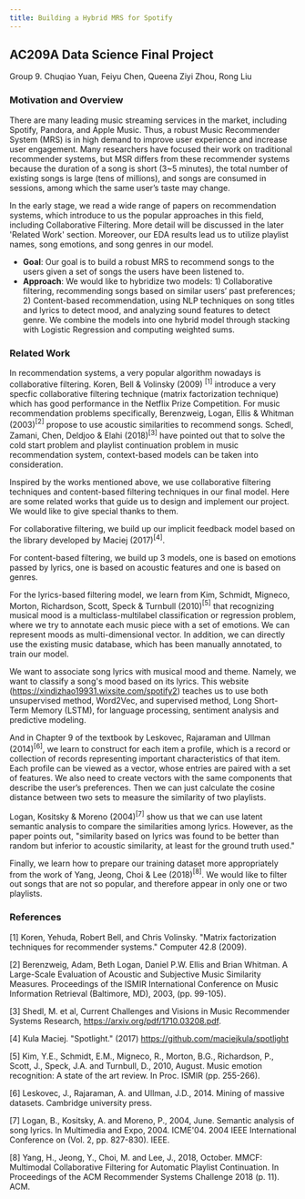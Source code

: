 ```yaml
---
title: Building a Hybrid MRS for Spotify
---
```


## AC209A Data Science Final Project

Group 9. Chuqiao Yuan, Feiyu Chen, Queena Ziyi Zhou, Rong Liu

### Motivation and Overview

There are many leading music streaming services in the market, including Spotify, Pandora, and Apple Music. Thus, a robust Music Recommender System (MRS) is in high demand to improve user experience and increase user engagement. Many researchers have focused their work on traditional recommender systems, but MSR differs from these recommender systems because the duration of a song is short (3~5 minutes), the total number of existing songs is large (tens of millions), and songs are consumed in sessions, among which the same user’s taste may change.


In the early stage, we read a wide range of papers on recommendation systems, which introduce to us the popular approaches in this field, including Collaborative Filtering. More detail will be discussed in the later 'Related Work' section. Moreover, our EDA results lead us to utilize playlist names, song emotions, and song genres in our model.

- **Goal**: ​Our goal is to build a robust MRS to recommend songs to the users given a set of songs the users have been listened to.
- **Approach**: W​e would like to hybridize two models: 1) Collaborative filtering, recommending songs based on similar users’ past preferences; 2) Content-based recommendation, using NLP techniques on song titles and lyrics to detect mood, and analyzing sound features to detect genre. We combine the models into one hybrid model through stacking with Logistic Regression and computing weighted sums.


### Related Work

In recommendation systems, a very popular algorithm nowadays is collaborative filtering. Koren, Bell & Volinsky (2009) $^{[1]}$ introduce a very specfic collaborative filtering technique (matrix factorization technique) which has good performance in the Netflix Prize Competition. For music recommendation problems specifically, Berenzweig, Logan, Ellis & Whitman (2003)$^{[2]}$ propose to use acoustic similarities to recommend songs. Schedl, Zamani, Chen, Deldjoo & Elahi (2018)$^{[3]}$ have pointed out that to solve the cold start problem and playlist continuation problem in music recommendation system, context-based models can be taken into consideration.

Inspired by the works mentioned above, we use collaborative filtering techniques and content-based filtering techniques in our final model. Here are some related works that guide us to design and implement our project. We would like to give special thanks to them.

For collaborative filtering, we build up our implicit feedback model based on the library developed by Maciej (2017)$^{[4]}$.

For content-based filtering, we build up 3 models, one is based on emotions passed by lyrics, one is based on acoustic features and one is based on genres.

For the lyrics-based filtering model, we learn from Kim, Schmidt, Migneco, Morton, Richardson, Scott, Speck & Turnbull (2010)$^{[5]}$ that recognizing musical mood is a multiclass-multilabel classification or regression problem, where we try to annotate each music piece with a set of emotions. We can represent moods as multi-dimensional vector. In addition, we can directly use the existing music database, which has been manually annotated, to train our model.

We want to associate song lyrics with musical mood and theme. Namely, we want to classify a song's mood based on its lyrics. This website (https://xindizhao19931.wixsite.com/spotify2) teaches us to use both unsupervised method, Word2Vec, and supervised method, Long Short-Term Memory (LSTM), for language processing, sentiment analysis and predictive modeling.

And in Chapter 9 of the textbook by Leskovec, Rajaraman and Ullman (2014)$^{[6]}$, we learn to construct for each item a profile, which is a record or collection of records representing important characteristics of that item. Each profile can be viewed as a vector, whose entries are paired with a set of features. We also need to create vectors with the same components that describe the user’s preferences. Then we can just calculate the cosine distance between two sets to measure the similarity of two playlists.

Logan, Kositsky & Moreno (2004)$^{[7]}$ show us that we can use latent semantic analysis to compare the similarities among lyrics. However, as the paper points out, "similarity based on lyrics was found to be better than random but inferior to acoustic similarity, at least for the ground truth used."

Finally, we learn how to prepare our training dataset more appropriately from the work of Yang, Jeong, Choi & Lee (2018)$^{[8]}$. We would like to filter out songs that are not so popular, and therefore appear in only one or two playlists.

### References

[1] Koren, Yehuda, Robert Bell, and Chris Volinsky. "Matrix factorization techniques for recommender systems." Computer 42.8 (2009).

[2] Berenzweig, Adam, Beth Logan, Daniel P.W. Ellis and Brian Whitman. A Large-Scale Evaluation of Acoustic and Subjective Music Similarity Measures. Proceedings of the ISMIR International Conference on Music Information Retrieval (Baltimore, MD), 2003, (pp. 99-105).

[3] Shedl, M. et al, Current Challenges and Visions in Music Recommender Systems Research, https://arxiv.org/pdf/1710.03208.pdf.

[4] Kula Maciej. "Spotlight." (2017)
https://github.com/maciejkula/spotlight

[5] Kim, Y.E., Schmidt, E.M., Migneco, R., Morton, B.G., Richardson, P., Scott, J., Speck, J.A. and Turnbull, D., 2010, August. Music emotion recognition: A state of the art review. In Proc. ISMIR (pp. 255-266).

[6] Leskovec, J., Rajaraman, A. and Ullman, J.D., 2014. Mining of massive datasets. Cambridge university press.

[7] Logan, B., Kositsky, A. and Moreno, P., 2004, June. Semantic analysis of song lyrics. In Multimedia and Expo, 2004. ICME'04. 2004 IEEE International Conference on (Vol. 2, pp. 827-830). IEEE.

[8] Yang, H., Jeong, Y., Choi, M. and Lee, J., 2018, October. MMCF: Multimodal Collaborative Filtering for Automatic Playlist Continuation. In Proceedings of the ACM Recommender Systems Challenge 2018 (p. 11). ACM.
